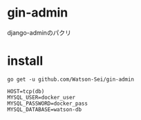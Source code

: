 # gin-admin
django-adminのパクリ

# install
```
go get -u github.com/Watson-Sei/gin-admin
```


```
HOST=tcp(db)
MYSQL_USER=docker_user
MYSQL_PASSWORD=docker_pass
MYSQL_DATABASE=watson-db
```
